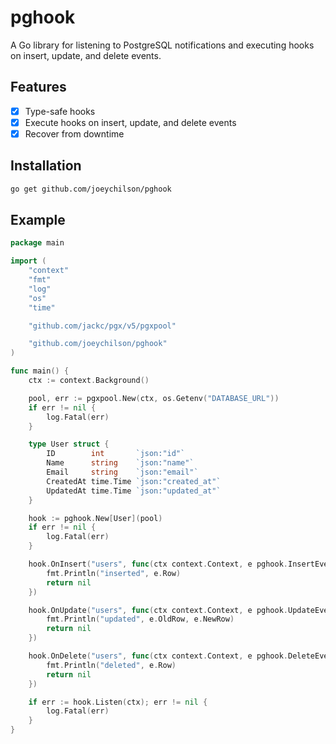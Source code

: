 # pghook

A Go library for listening to PostgreSQL notifications and executing hooks on insert, update, and delete events.

## Features

- [x] Type-safe hooks
- [x] Execute hooks on insert, update, and delete events
- [x] Recover from downtime

## Installation

```bash
go get github.com/joeychilson/pghook
```

## Example

```go
package main

import (
	"context"
	"fmt"
	"log"
	"os"
	"time"

	"github.com/jackc/pgx/v5/pgxpool"

	"github.com/joeychilson/pghook"
)

func main() {
	ctx := context.Background()

	pool, err := pgxpool.New(ctx, os.Getenv("DATABASE_URL"))
	if err != nil {
		log.Fatal(err)
	}

	type User struct {
		ID        int       `json:"id"`
		Name      string    `json:"name"`
		Email     string    `json:"email"`
		CreatedAt time.Time `json:"created_at"`
		UpdatedAt time.Time `json:"updated_at"`
	}

	hook := pghook.New[User](pool)
	if err != nil {
		log.Fatal(err)
	}

	hook.OnInsert("users", func(ctx context.Context, e pghook.InsertEvent[User]) error {
		fmt.Println("inserted", e.Row)
		return nil
	})

	hook.OnUpdate("users", func(ctx context.Context, e pghook.UpdateEvent[User]) error {
		fmt.Println("updated", e.OldRow, e.NewRow)
		return nil
	})

	hook.OnDelete("users", func(ctx context.Context, e pghook.DeleteEvent[User]) error {
		fmt.Println("deleted", e.Row)
		return nil
	})

	if err := hook.Listen(ctx); err != nil {
		log.Fatal(err)
	}
}
```
